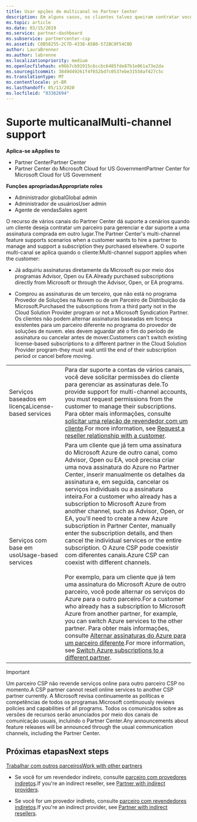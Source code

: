 ```yaml
---
title: Usar opções de multicanal no Partner Center
description: Em alguns casos, os clientes talvez queiram contratar você para provisionar e dar suporte a uma assinatura comprada em outro lugar.
ms.topic: article
ms.date: 03/15/2019
ms.service: partner-dashboard
ms.subservice: partnercenter-csp
ms.assetid: C8B58255-2C7D-4338-A5B0-572BC0F54C0D
author: LauraBrenner
ms.author: labrenne
ms.localizationpriority: medium
ms.openlocfilehash: e96b7cb91915c6ccbc6485fde87b1e061a73e2da
ms.sourcegitcommit: 3849d49261f4f652bd7c0537ebe31558af427c5c
ms.translationtype: MT
ms.contentlocale: pt-BR
ms.lasthandoff: 05/13/2020
ms.locfileid: "83362694"
---
```

# <a name="multi-channel-support"></a><span data-ttu-id="1695f-103">Suporte multicanal</span><span class="sxs-lookup"><span data-stu-id="1695f-103">Multi-channel support</span></span>

<span data-ttu-id="1695f-104">**Aplica-se a**</span><span class="sxs-lookup"><span data-stu-id="1695f-104">**Applies to**</span></span>

- <span data-ttu-id="1695f-105">Partner Center</span><span class="sxs-lookup"><span data-stu-id="1695f-105">Partner Center</span></span>
- <span data-ttu-id="1695f-106">Partner Center do Microsoft Cloud for US Government</span><span class="sxs-lookup"><span data-stu-id="1695f-106">Partner Center for Microsoft Cloud for US Government</span></span>

<span data-ttu-id="1695f-107">**Funções apropriadas**</span><span class="sxs-lookup"><span data-stu-id="1695f-107">**Appropriate roles**</span></span>

- <span data-ttu-id="1695f-108">Administrador global</span><span class="sxs-lookup"><span data-stu-id="1695f-108">Global admin</span></span>
- <span data-ttu-id="1695f-109">Administrador de usuários</span><span class="sxs-lookup"><span data-stu-id="1695f-109">User admin</span></span>
- <span data-ttu-id="1695f-110">Agente de vendas</span><span class="sxs-lookup"><span data-stu-id="1695f-110">Sales agent</span></span>

<span data-ttu-id="1695f-111">O recurso de vários canais do Partner Center dá suporte a cenários quando um cliente deseja contratar um parceiro para gerenciar e dar suporte a uma assinatura comprada em outro lugar.</span><span class="sxs-lookup"><span data-stu-id="1695f-111">The Partner Center's multi-channel feature supports scenarios when a customer wants to hire a partner to manage and support a subscription they purchased elsewhere.</span></span> <span data-ttu-id="1695f-112">O suporte multi-canal se aplica quando o cliente:</span><span class="sxs-lookup"><span data-stu-id="1695f-112">Multi-channel support applies when the customer:</span></span>

- <span data-ttu-id="1695f-113">Já adquiriu assinaturas diretamente da Microsoft ou por meio dos programas Advisor, Open ou EA.</span><span class="sxs-lookup"><span data-stu-id="1695f-113">Already purchased subscriptions directly from Microsoft or through the Advisor, Open, or EA programs.</span></span>

- <span data-ttu-id="1695f-114">Comprou as assinaturas de um terceiro, que não está no programa Provedor de Soluções na Nuvem ou de um Parceiro de Distribuição da Microsoft.</span><span class="sxs-lookup"><span data-stu-id="1695f-114">Purchased the subscriptions from a third party not in the Cloud Solution Provider program or not a Microsoft Syndication Partner.</span></span> <span data-ttu-id="1695f-115">Os clientes não podem alternar assinaturas baseadas em licença existentes para um parceiro diferente no programa do provedor de soluções de nuvem. eles devem aguardar até o fim do período de assinatura ou cancelar antes de mover.</span><span class="sxs-lookup"><span data-stu-id="1695f-115">Customers can't switch existing license-based subscriptions to a different partner in the Cloud Solution Provider program-they must wait until the end of their subscription period or cancel before moving.</span></span>

| | |
|---------|---------|
|<span data-ttu-id="1695f-116">Serviços baseados em licença</span><span class="sxs-lookup"><span data-stu-id="1695f-116">License-based services</span></span>    | <span data-ttu-id="1695f-117">Para dar suporte a contas de vários canais, você deve solicitar permissões do cliente para gerenciar as assinaturas dele.</span><span class="sxs-lookup"><span data-stu-id="1695f-117">To provide support for multi-channel accounts, you must request permissions from the customer to manage their subscriptions.</span></span> <span data-ttu-id="1695f-118">Para obter mais informações, consulte [solicitar uma relação de revendedor com um cliente](request-a-relationship-with-a-customer.md).</span><span class="sxs-lookup"><span data-stu-id="1695f-118">For more information, see [Request a reseller relationship with a customer](request-a-relationship-with-a-customer.md).</span></span>   |
|<span data-ttu-id="1695f-119">Serviços com base em uso</span><span class="sxs-lookup"><span data-stu-id="1695f-119">Usage-based services</span></span>     |  <span data-ttu-id="1695f-120">Para um cliente que já tem uma assinatura do Microsoft Azure de outro canal, como Advisor, Open ou EA, você precisa criar uma nova assinatura do Azure no Partner Center, inserir manualmente os detalhes da assinatura e, em seguida, cancelar os serviços individuais ou a assinatura inteira.</span><span class="sxs-lookup"><span data-stu-id="1695f-120">For a customer who already has a subscription to Microsoft Azure from another channel, such as Advisor, Open, or EA, you'll need to create a new Azure subscription in Partner Center, manually enter the subscription details, and then cancel the individual services or the entire subscription.</span></span> <span data-ttu-id="1695f-121">O Azure CSP pode coexistir com diferentes canais.</span><span class="sxs-lookup"><span data-stu-id="1695f-121">Azure CSP can coexist with different channels.</span></span><br/><br/> <span data-ttu-id="1695f-122">Por exemplo, para um cliente que já tem uma assinatura do Microsoft Azure de outro parceiro, você pode alternar os serviços do Azure para o outro parceiro.</span><span class="sxs-lookup"><span data-stu-id="1695f-122">For a customer who already has a subscription to Microsoft Azure from another partner, for example, you can switch Azure services to the other partner.</span></span>  <span data-ttu-id="1695f-123">Para obter mais informações, consulte [Alternar assinaturas do Azure para um parceiro diferente](switch-azure-subscriptions-to-a-different-partner.md).</span><span class="sxs-lookup"><span data-stu-id="1695f-123">For more information, see [Switch Azure subscriptions to a different partner](switch-azure-subscriptions-to-a-different-partner.md).</span></span> |

> [!IMPORTANT]  
> <span data-ttu-id="1695f-124">Um parceiro CSP não revende serviços online para outro parceiro CSP no momento.</span><span class="sxs-lookup"><span data-stu-id="1695f-124">A CSP partner cannot resell online services to another CSP partner currently.</span></span> <span data-ttu-id="1695f-125">A Microsoft revisa continuamente as políticas e competências de todos os programas.</span><span class="sxs-lookup"><span data-stu-id="1695f-125">Microsoft continuously reviews policies and capabilities of all programs.</span></span> <span data-ttu-id="1695f-126">Todos os comunicados sobre as versões de recursos serão anunciados por meio dos canais de comunicação usuais, incluindo o Partner Center.</span><span class="sxs-lookup"><span data-stu-id="1695f-126">Any announcements about feature releases will be announced through the usual communication channels, including the Partner Center.</span></span>

## <a name="next-steps"></a><span data-ttu-id="1695f-127">Próximas etapas</span><span class="sxs-lookup"><span data-stu-id="1695f-127">Next steps</span></span>

[<span data-ttu-id="1695f-128">Trabalhar com outros parceiros</span><span class="sxs-lookup"><span data-stu-id="1695f-128">Work with other partners</span></span>](work-with-other-partners.md)

- <span data-ttu-id="1695f-129">Se você for um revendedor indireto, consulte [parceiro com provedores indiretos](indirect-reseller-tasks-in-partner-center.md).</span><span class="sxs-lookup"><span data-stu-id="1695f-129">If you're an indirect reseller, see [Partner with indirect providers](indirect-reseller-tasks-in-partner-center.md).</span></span>

- <span data-ttu-id="1695f-130">Se você for um provedor indireto, consulte [parceiro com revendedores indiretos](indirect-provider-tasks-in-partner-center.md).</span><span class="sxs-lookup"><span data-stu-id="1695f-130">If you're an indirect provider, see [Partner with indirect resellers](indirect-provider-tasks-in-partner-center.md).</span></span>
